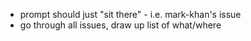 - prompt should just "sit there" - i.e. mark-khan's issue
- go through all issues, draw up list of what/where
